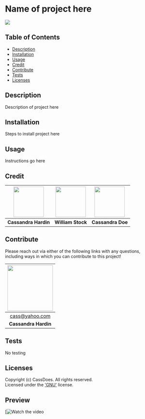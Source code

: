 # Name of project here
  [<img src="https://img.shields.io/badge/License-FDL_v1.3-blue.svg"/>](https://www.gnu.org/licenses/gpl-3.0.txt)

  ## Table of Contents
  - [Description](#description)
  - [Installation](#installation)
  - [Usage](#usage)
  - [Credit](#credit)
  - [Contribute](#contribute)
  - [Tests](#tests)
  - [Licenses](#licenses)

  ## Description
  Description of project here

  ## Installation
  Steps to install project here

  ## Usage
  Instructions go here

  
  ## Credit  
  [<img src="https://github.com/cassdoes.png?" width="100"/>](https://github.com/cassdoes) | [<img src="https://github.com/wist118.png?" width="100"/>](https://github.com/wist118) | [<img src="https://github.com/cassdoes.png?" width="100"/>](https://github.com/cassdoes) | 
  :----: | :----: | :----: | 
  **Cassandra Hardin** | **William Stock** | **Cassandra Doe** | 
  

  ## Contribute 
  Please reach out via either of the following links with any questions, including ways in which
  you can contribute to this project!

  | [<img src="https://github.com/cassdoes.png?" width="150"/>](https://github.com/cassdoes) |
  | :-: |
  | cass@yahoo.com |
  | **Cassandra Hardin** |

  ## Tests
  No testing

  ## Licenses
  Copyright (c) CassDoes. All rights reserved.  
  Licensed under the ['GNU'](https://www.gnu.org/licenses/gpl-3.0.txt) license.
  
  ## Preview
  
  [![Watch the video](https://drive.google.com/file/d/16a9WO4Pf7KafqdPESwegpLwLf3Mjp7Wo/view)
  

